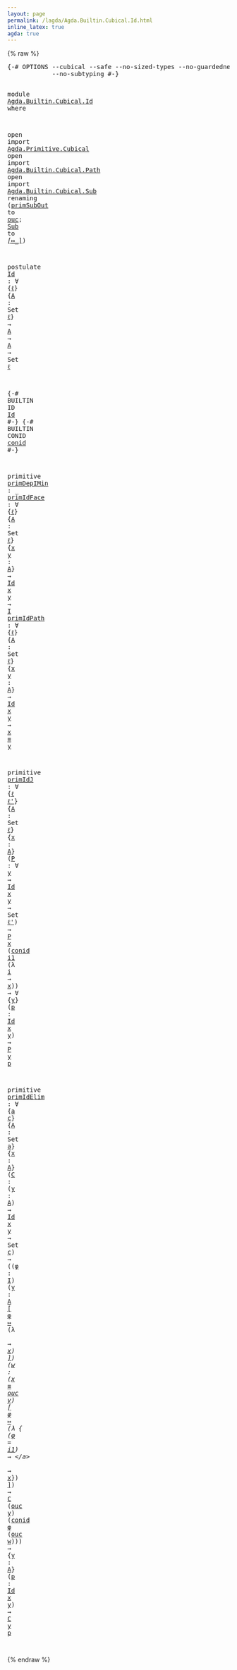 ```yaml
---
layout: page
permalink: /lagda/Agda.Builtin.Cubical.Id.html
inline_latex: true
agda: true
---
```

<body>
{% raw %}
<pre class="Agda">
<a id="1" class="Symbol">{-#</a> <a id="5" class="Keyword">OPTIONS</a> <a id="13" class="Pragma">--cubical</a> <a id="23" class="Pragma">--safe</a> <a id="30" class="Pragma">--no-sized-types</a> <a id="47" class="Pragma">--no-guardedness</a>
            <a id="76" class="Pragma">--no-subtyping</a> <a id="91" class="Symbol">#-}</a>

<a id="96" class="Keyword">module</a> <a id="103" href="Agda.Builtin.Cubical.Id.html" class="Module">Agda.Builtin.Cubical.Id</a> <a id="127" class="Keyword">where</a>

  <a id="136" class="Keyword">open</a> <a id="141" class="Keyword">import</a> <a id="148" href="Agda.Primitive.Cubical.html" class="Module">Agda.Primitive.Cubical</a>
  <a id="173" class="Keyword">open</a> <a id="178" class="Keyword">import</a> <a id="185" href="Agda.Builtin.Cubical.Path.html" class="Module">Agda.Builtin.Cubical.Path</a>
  <a id="213" class="Keyword">open</a> <a id="218" class="Keyword">import</a> <a id="225" href="Agda.Builtin.Cubical.Sub.html" class="Module">Agda.Builtin.Cubical.Sub</a> <a id="250" class="Keyword">renaming</a> <a id="259" class="Symbol">(</a><a id="260" href="Agda.Builtin.Cubical.Sub.html#318" class="Primitive">primSubOut</a> <a id="271" class="Symbol">to</a> <a id="primSubOut"></a><a id="274" href="Agda.Builtin.Cubical.Id.html#274" class="Primitive">ouc</a><a id="277" class="Symbol">;</a> <a id="279" href="Agda.Builtin.Cubical.Sub.html#191" class="Postulate">Sub</a> <a id="283" class="Symbol">to</a> <a id="Sub"></a><a id="286" href="Agda.Builtin.Cubical.Id.html#286" class="Postulate">_[_↦_]</a><a id="292" class="Symbol">)</a>

  <a id="297" class="Keyword">postulate</a>
    <a id="Id"></a><a id="311" href="Agda.Builtin.Cubical.Id.html#311" class="Postulate">Id</a> <a id="314" class="Symbol">:</a> <a id="316" class="Symbol">∀</a> <a id="318" class="Symbol">{</a><a id="319" href="Agda.Builtin.Cubical.Id.html#319" class="Bound">ℓ</a><a id="320" class="Symbol">}</a> <a id="322" class="Symbol">{</a><a id="323" href="Agda.Builtin.Cubical.Id.html#323" class="Bound">A</a> <a id="325" class="Symbol">:</a> <a id="327" class="PrimitiveType">Set</a> <a id="331" href="Agda.Builtin.Cubical.Id.html#319" class="Bound">ℓ</a><a id="332" class="Symbol">}</a> <a id="334" class="Symbol">→</a> <a id="336" href="Agda.Builtin.Cubical.Id.html#323" class="Bound">A</a> <a id="338" class="Symbol">→</a> <a id="340" href="Agda.Builtin.Cubical.Id.html#323" class="Bound">A</a> <a id="342" class="Symbol">→</a> <a id="344" class="PrimitiveType">Set</a> <a id="348" href="Agda.Builtin.Cubical.Id.html#319" class="Bound">ℓ</a>

  <a id="353" class="Symbol">{-#</a> <a id="357" class="Keyword">BUILTIN</a> <a id="365" class="Keyword">ID</a>           <a id="378" href="Agda.Builtin.Cubical.Id.html#311" class="Postulate">Id</a>       <a id="387" class="Symbol">#-}</a>
  <a id="393" class="Symbol">{-#</a> <a id="397" class="Keyword">BUILTIN</a> <a id="405" class="Keyword">CONID</a>        <a id="conid"></a><a id="418" href="Agda.Builtin.Cubical.Id.html#418" class="Postulate">conid</a>    <a id="427" class="Symbol">#-}</a>

  <a id="434" class="Keyword">primitive</a>
    <a id="primDepIMin"></a><a id="448" href="Agda.Builtin.Cubical.Id.html#448" class="Primitive">primDepIMin</a> <a id="460" class="Symbol">:</a> <a id="462" class="Symbol">_</a>
    <a id="primIdFace"></a><a id="468" href="Agda.Builtin.Cubical.Id.html#468" class="Primitive">primIdFace</a> <a id="479" class="Symbol">:</a> <a id="481" class="Symbol">∀</a> <a id="483" class="Symbol">{</a><a id="484" href="Agda.Builtin.Cubical.Id.html#484" class="Bound">ℓ</a><a id="485" class="Symbol">}</a> <a id="487" class="Symbol">{</a><a id="488" href="Agda.Builtin.Cubical.Id.html#488" class="Bound">A</a> <a id="490" class="Symbol">:</a> <a id="492" class="PrimitiveType">Set</a> <a id="496" href="Agda.Builtin.Cubical.Id.html#484" class="Bound">ℓ</a><a id="497" class="Symbol">}</a> <a id="499" class="Symbol">{</a><a id="500" href="Agda.Builtin.Cubical.Id.html#500" class="Bound">x</a> <a id="502" href="Agda.Builtin.Cubical.Id.html#502" class="Bound">y</a> <a id="504" class="Symbol">:</a> <a id="506" href="Agda.Builtin.Cubical.Id.html#488" class="Bound">A</a><a id="507" class="Symbol">}</a> <a id="509" class="Symbol">→</a> <a id="511" href="Agda.Builtin.Cubical.Id.html#311" class="Postulate">Id</a> <a id="514" href="Agda.Builtin.Cubical.Id.html#500" class="Bound">x</a> <a id="516" href="Agda.Builtin.Cubical.Id.html#502" class="Bound">y</a> <a id="518" class="Symbol">→</a> <a id="520" href="Agda.Primitive.Cubical.html#101" class="Datatype">I</a>
    <a id="primIdPath"></a><a id="526" href="Agda.Builtin.Cubical.Id.html#526" class="Primitive">primIdPath</a> <a id="537" class="Symbol">:</a> <a id="539" class="Symbol">∀</a> <a id="541" class="Symbol">{</a><a id="542" href="Agda.Builtin.Cubical.Id.html#542" class="Bound">ℓ</a><a id="543" class="Symbol">}</a> <a id="545" class="Symbol">{</a><a id="546" href="Agda.Builtin.Cubical.Id.html#546" class="Bound">A</a> <a id="548" class="Symbol">:</a> <a id="550" class="PrimitiveType">Set</a> <a id="554" href="Agda.Builtin.Cubical.Id.html#542" class="Bound">ℓ</a><a id="555" class="Symbol">}</a> <a id="557" class="Symbol">{</a><a id="558" href="Agda.Builtin.Cubical.Id.html#558" class="Bound">x</a> <a id="560" href="Agda.Builtin.Cubical.Id.html#560" class="Bound">y</a> <a id="562" class="Symbol">:</a> <a id="564" href="Agda.Builtin.Cubical.Id.html#546" class="Bound">A</a><a id="565" class="Symbol">}</a> <a id="567" class="Symbol">→</a> <a id="569" href="Agda.Builtin.Cubical.Id.html#311" class="Postulate">Id</a> <a id="572" href="Agda.Builtin.Cubical.Id.html#558" class="Bound">x</a> <a id="574" href="Agda.Builtin.Cubical.Id.html#560" class="Bound">y</a> <a id="576" class="Symbol">→</a> <a id="578" href="Agda.Builtin.Cubical.Id.html#558" class="Bound">x</a> <a id="580" href="Agda.Builtin.Cubical.Path.html#381" class="Function Operator">≡</a> <a id="582" href="Agda.Builtin.Cubical.Id.html#560" class="Bound">y</a>

  <a id="587" class="Keyword">primitive</a>
    <a id="primIdJ"></a><a id="601" href="Agda.Builtin.Cubical.Id.html#601" class="Primitive">primIdJ</a> <a id="609" class="Symbol">:</a> <a id="611" class="Symbol">∀</a> <a id="613" class="Symbol">{</a><a id="614" href="Agda.Builtin.Cubical.Id.html#614" class="Bound">ℓ</a> <a id="616" href="Agda.Builtin.Cubical.Id.html#616" class="Bound">ℓ&#39;</a><a id="618" class="Symbol">}</a> <a id="620" class="Symbol">{</a><a id="621" href="Agda.Builtin.Cubical.Id.html#621" class="Bound">A</a> <a id="623" class="Symbol">:</a> <a id="625" class="PrimitiveType">Set</a> <a id="629" href="Agda.Builtin.Cubical.Id.html#614" class="Bound">ℓ</a><a id="630" class="Symbol">}</a> <a id="632" class="Symbol">{</a><a id="633" href="Agda.Builtin.Cubical.Id.html#633" class="Bound">x</a> <a id="635" class="Symbol">:</a> <a id="637" href="Agda.Builtin.Cubical.Id.html#621" class="Bound">A</a><a id="638" class="Symbol">}</a> <a id="640" class="Symbol">(</a><a id="641" href="Agda.Builtin.Cubical.Id.html#641" class="Bound">P</a> <a id="643" class="Symbol">:</a> <a id="645" class="Symbol">∀</a> <a id="647" href="Agda.Builtin.Cubical.Id.html#647" class="Bound">y</a> <a id="649" class="Symbol">→</a> <a id="651" href="Agda.Builtin.Cubical.Id.html#311" class="Postulate">Id</a> <a id="654" href="Agda.Builtin.Cubical.Id.html#633" class="Bound">x</a> <a id="656" href="Agda.Builtin.Cubical.Id.html#647" class="Bound">y</a> <a id="658" class="Symbol">→</a> <a id="660" class="PrimitiveType">Set</a> <a id="664" href="Agda.Builtin.Cubical.Id.html#616" class="Bound">ℓ&#39;</a><a id="666" class="Symbol">)</a> <a id="668" class="Symbol">→</a>
                <a id="686" href="Agda.Builtin.Cubical.Id.html#641" class="Bound">P</a> <a id="688" href="Agda.Builtin.Cubical.Id.html#633" class="Bound">x</a> <a id="690" class="Symbol">(</a><a id="691" href="Agda.Builtin.Cubical.Id.html#418" class="Postulate">conid</a> <a id="697" href="Agda.Primitive.Cubical.html#171" class="InductiveConstructor">i1</a> <a id="700" class="Symbol">(λ</a> <a id="703" href="Agda.Builtin.Cubical.Id.html#703" class="Bound">i</a> <a id="705" class="Symbol">→</a> <a id="707" href="Agda.Builtin.Cubical.Id.html#633" class="Bound">x</a><a id="708" class="Symbol">))</a> <a id="711" class="Symbol">→</a> <a id="713" class="Symbol">∀</a> <a id="715" class="Symbol">{</a><a id="716" href="Agda.Builtin.Cubical.Id.html#716" class="Bound">y</a><a id="717" class="Symbol">}</a> <a id="719" class="Symbol">(</a><a id="720" href="Agda.Builtin.Cubical.Id.html#720" class="Bound">p</a> <a id="722" class="Symbol">:</a> <a id="724" href="Agda.Builtin.Cubical.Id.html#311" class="Postulate">Id</a> <a id="727" href="Agda.Builtin.Cubical.Id.html#633" class="Bound">x</a> <a id="729" href="Agda.Builtin.Cubical.Id.html#716" class="Bound">y</a><a id="730" class="Symbol">)</a> <a id="732" class="Symbol">→</a> <a id="734" href="Agda.Builtin.Cubical.Id.html#641" class="Bound">P</a> <a id="736" href="Agda.Builtin.Cubical.Id.html#716" class="Bound">y</a> <a id="738" href="Agda.Builtin.Cubical.Id.html#720" class="Bound">p</a>


  <a id="744" class="Keyword">primitive</a>
    <a id="primIdElim"></a><a id="758" href="Agda.Builtin.Cubical.Id.html#758" class="Primitive">primIdElim</a> <a id="769" class="Symbol">:</a> <a id="771" class="Symbol">∀</a> <a id="773" class="Symbol">{</a><a id="774" href="Agda.Builtin.Cubical.Id.html#774" class="Bound">a</a> <a id="776" href="Agda.Builtin.Cubical.Id.html#776" class="Bound">c</a><a id="777" class="Symbol">}</a> <a id="779" class="Symbol">{</a><a id="780" href="Agda.Builtin.Cubical.Id.html#780" class="Bound">A</a> <a id="782" class="Symbol">:</a> <a id="784" class="PrimitiveType">Set</a> <a id="788" href="Agda.Builtin.Cubical.Id.html#774" class="Bound">a</a><a id="789" class="Symbol">}</a> <a id="791" class="Symbol">{</a><a id="792" href="Agda.Builtin.Cubical.Id.html#792" class="Bound">x</a> <a id="794" class="Symbol">:</a> <a id="796" href="Agda.Builtin.Cubical.Id.html#780" class="Bound">A</a><a id="797" class="Symbol">}</a>
                   <a id="818" class="Symbol">(</a><a id="819" href="Agda.Builtin.Cubical.Id.html#819" class="Bound">C</a> <a id="821" class="Symbol">:</a> <a id="823" class="Symbol">(</a><a id="824" href="Agda.Builtin.Cubical.Id.html#824" class="Bound">y</a> <a id="826" class="Symbol">:</a> <a id="828" href="Agda.Builtin.Cubical.Id.html#780" class="Bound">A</a><a id="829" class="Symbol">)</a> <a id="831" class="Symbol">→</a> <a id="833" href="Agda.Builtin.Cubical.Id.html#311" class="Postulate">Id</a> <a id="836" href="Agda.Builtin.Cubical.Id.html#792" class="Bound">x</a> <a id="838" href="Agda.Builtin.Cubical.Id.html#824" class="Bound">y</a> <a id="840" class="Symbol">→</a> <a id="842" class="PrimitiveType">Set</a> <a id="846" href="Agda.Builtin.Cubical.Id.html#776" class="Bound">c</a><a id="847" class="Symbol">)</a> <a id="849" class="Symbol">→</a>
                   <a id="870" class="Symbol">((</a><a id="872" href="Agda.Builtin.Cubical.Id.html#872" class="Bound">φ</a> <a id="874" class="Symbol">:</a> <a id="876" href="Agda.Primitive.Cubical.html#101" class="Datatype">I</a><a id="877" class="Symbol">)</a> <a id="879" class="Symbol">(</a><a id="880" href="Agda.Builtin.Cubical.Id.html#880" class="Bound">y</a> <a id="882" class="Symbol">:</a> <a id="884" href="Agda.Builtin.Cubical.Id.html#780" class="Bound">A</a> <a id="886" href="Agda.Builtin.Cubical.Id.html#286" class="Postulate Operator">[</a> <a id="888" href="Agda.Builtin.Cubical.Id.html#872" class="Bound">φ</a> <a id="890" href="Agda.Builtin.Cubical.Id.html#286" class="Postulate Operator">↦</a> <a id="892" class="Symbol">(λ</a> <a id="895" href="Agda.Builtin.Cubical.Id.html#895" class="Bound">_</a> <a id="897" class="Symbol">→</a> <a id="899" href="Agda.Builtin.Cubical.Id.html#792" class="Bound">x</a><a id="900" class="Symbol">)</a> <a id="902" href="Agda.Builtin.Cubical.Id.html#286" class="Postulate Operator">]</a><a id="903" class="Symbol">)</a>
                    <a id="925" class="Symbol">(</a><a id="926" href="Agda.Builtin.Cubical.Id.html#926" class="Bound">w</a> <a id="928" class="Symbol">:</a> <a id="930" class="Symbol">(</a><a id="931" href="Agda.Builtin.Cubical.Id.html#792" class="Bound">x</a> <a id="933" href="Agda.Builtin.Cubical.Path.html#381" class="Function Operator">≡</a> <a id="935" href="Agda.Builtin.Cubical.Id.html#274" class="Primitive">ouc</a> <a id="939" href="Agda.Builtin.Cubical.Id.html#880" class="Bound">y</a><a id="940" class="Symbol">)</a> <a id="942" href="Agda.Builtin.Cubical.Id.html#286" class="Postulate Operator">[</a> <a id="944" href="Agda.Builtin.Cubical.Id.html#872" class="Bound">φ</a> <a id="946" href="Agda.Builtin.Cubical.Id.html#286" class="Postulate Operator">↦</a> <a id="948" class="Symbol">(λ</a> <a id="951" class="Symbol">{</a> <a id="953" class="Symbol">(</a><a id="954" href="Agda.Builtin.Cubical.Id.html#872" class="Bound">φ</a> <a id="956" class="Symbol">=</a> <a id="958" href="Agda.Primitive.Cubical.html#171" class="InductiveConstructor">i1</a><a id="960" class="Symbol">)</a> <a id="962" class="Symbol">→</a> <a id="964" class="Symbol">\</a> <a id="966" href="Agda.Builtin.Cubical.Id.html#966" class="Bound">_</a> <a id="968" class="Symbol">→</a> <a id="970" href="Agda.Builtin.Cubical.Id.html#792" class="Bound">x</a><a id="971" class="Symbol">})</a> <a id="974" href="Agda.Builtin.Cubical.Id.html#286" class="Postulate Operator">]</a><a id="975" class="Symbol">)</a> <a id="977" class="Symbol">→</a>
                    <a id="999" href="Agda.Builtin.Cubical.Id.html#819" class="Bound">C</a> <a id="1001" class="Symbol">(</a><a id="1002" href="Agda.Builtin.Cubical.Id.html#274" class="Primitive">ouc</a> <a id="1006" href="Agda.Builtin.Cubical.Id.html#880" class="Bound">y</a><a id="1007" class="Symbol">)</a> <a id="1009" class="Symbol">(</a><a id="1010" href="Agda.Builtin.Cubical.Id.html#418" class="Postulate">conid</a> <a id="1016" href="Agda.Builtin.Cubical.Id.html#872" class="Bound">φ</a> <a id="1018" class="Symbol">(</a><a id="1019" href="Agda.Builtin.Cubical.Id.html#274" class="Primitive">ouc</a> <a id="1023" href="Agda.Builtin.Cubical.Id.html#926" class="Bound">w</a><a id="1024" class="Symbol">)))</a> <a id="1028" class="Symbol">→</a>
                   <a id="1049" class="Symbol">{</a><a id="1050" href="Agda.Builtin.Cubical.Id.html#1050" class="Bound">y</a> <a id="1052" class="Symbol">:</a> <a id="1054" href="Agda.Builtin.Cubical.Id.html#780" class="Bound">A</a><a id="1055" class="Symbol">}</a> <a id="1057" class="Symbol">(</a><a id="1058" href="Agda.Builtin.Cubical.Id.html#1058" class="Bound">p</a> <a id="1060" class="Symbol">:</a> <a id="1062" href="Agda.Builtin.Cubical.Id.html#311" class="Postulate">Id</a> <a id="1065" href="Agda.Builtin.Cubical.Id.html#792" class="Bound">x</a> <a id="1067" href="Agda.Builtin.Cubical.Id.html#1050" class="Bound">y</a><a id="1068" class="Symbol">)</a> <a id="1070" class="Symbol">→</a> <a id="1072" href="Agda.Builtin.Cubical.Id.html#819" class="Bound">C</a> <a id="1074" href="Agda.Builtin.Cubical.Id.html#1050" class="Bound">y</a> <a id="1076" href="Agda.Builtin.Cubical.Id.html#1058" class="Bound">p</a>

</pre>
{% endraw %}
</body>